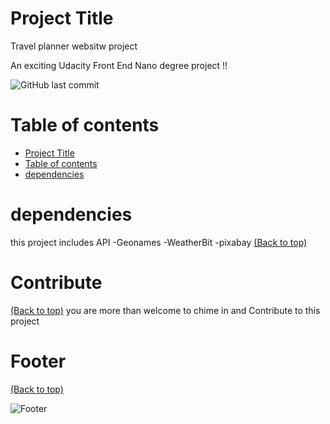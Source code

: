 # Project Title

Travel planner websitw project

An exciting Udacity Front End Nano degree project !!

![GitHub last commit](https://img.shields.io/github/last-commit/navendu-pottekkat/awesome-readme)


# Table of contents

- [Project Title](#Project-Title)
- [Table of contents](#table-of-contents)
- [dependencies](#dependencies)

# dependencies

this project includes
API
-Geonames
-WeatherBit
-pixabay
[(Back to top)](#table-of-contents)



# Contribute

[(Back to top)](#table-of-contents)
you are more than welcome to chime in and Contribute to this project

# Footer

[(Back to top)](#table-of-contents)

![Footer](https://image.pngaaa.com/573/3752573-middle.png)

